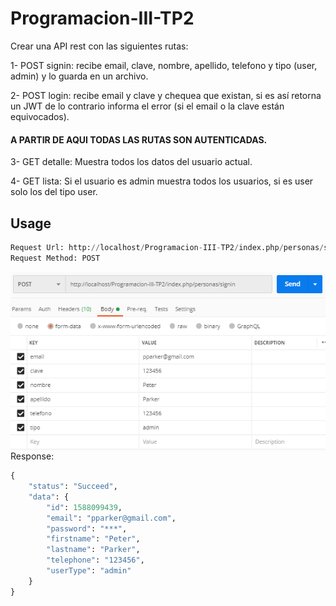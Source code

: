 # Programacion-III-TP2

Crear una API rest con las siguientes rutas:

1- POST signin: recibe email, clave, nombre, apellido, telefono y tipo (user, admin) y lo guarda en un archivo.

2- POST login: recibe email y clave y chequea que existan, si es así retorna un JWT de lo contrario informa el error (si el email o la clave están equivocados).

#### A PARTIR DE AQUI TODAS LAS RUTAS SON AUTENTICADAS.

3- GET detalle: Muestra todos los datos del usuario actual.

4- GET lista: Si el usuario es admin muestra todos los usuarios, si es user solo los del tipo user.

## Usage

```python
Request Url: http://localhost/Programacion-III-TP2/index.php/personas/signin
Request Method: POST
```
<img src="/readme_images/readme_img1.png" style="display:block; margin:auto;"></img>
Response:

```python
{
    "status": "Succeed",
    "data": {
        "id": 1588099439,
        "email": "pparker@gmail.com",
        "password": "***",
        "firstname": "Peter",
        "lastname": "Parker",
        "telephone": "123456",
        "userType": "admin"
    }
}
```
